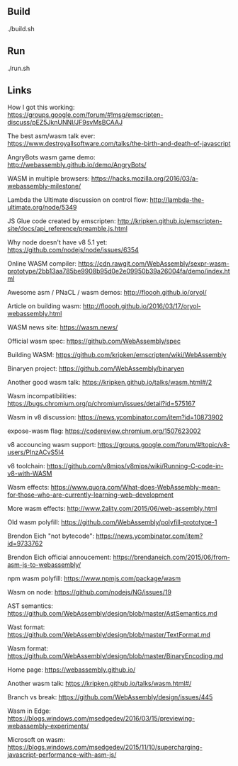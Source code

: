 Build
-----
./build.sh

Run
---
./run.sh

Links
-----
How I got this working:
https://groups.google.com/forum/#!msg/emscripten-discuss/pEZ5JknUNNI/JF9svMsBCAAJ

The best asm/wasm talk ever:
https://www.destroyallsoftware.com/talks/the-birth-and-death-of-javascript

AngryBots wasm game demo:
http://webassembly.github.io/demo/AngryBots/

WASM in multiple browsers:
https://hacks.mozilla.org/2016/03/a-webassembly-milestone/

Lambda the Ultimate discussion on control flow:
http://lambda-the-ultimate.org/node/5349

JS Glue code created by emscripten:
http://kripken.github.io/emscripten-site/docs/api_reference/preamble.js.html

Why node doesn't have v8 5.1 yet:
https://github.com/nodejs/node/issues/6354

Online WASM compiler:
https://cdn.rawgit.com/WebAssembly/sexpr-wasm-prototype/2bb13aa785be9908b95d0e2e09950b39a26004fa/demo/index.html

Awesome asm / PNaCL / wasm demos:
http://floooh.github.io/oryol/

Article on building wasm:
http://floooh.github.io/2016/03/17/oryol-webassembly.html

WASM news site:
https://wasm.news/

Official wasm spec:
https://github.com/WebAssembly/spec

Building WASM:
https://github.com/kripken/emscripten/wiki/WebAssembly

Binaryen project:
https://github.com/WebAssembly/binaryen

Another good wasm talk:
https://kripken.github.io/talks/wasm.html#/2

Wasm incompatibilities:
https://bugs.chromium.org/p/chromium/issues/detail?id=575167

Wasm in v8 discussion:
https://news.ycombinator.com/item?id=10873902

expose-wasm flag:
https://codereview.chromium.org/1507623002

v8 accouncing wasm support:
https://groups.google.com/forum/#!topic/v8-users/PInzACvS5I4

v8 toolchain:
https://github.com/v8mips/v8mips/wiki/Running-C-code-in-v8-with-WASM

Wasm effects:
https://www.quora.com/What-does-WebAssembly-mean-for-those-who-are-currently-learning-web-development

More wasm effects:
http://www.2ality.com/2015/06/web-assembly.html

Old wasm polyfill:
https://github.com/WebAssembly/polyfill-prototype-1

Brendon Eich "not bytecode":
https://news.ycombinator.com/item?id=9733762

Brendon Eich official annoucement:
https://brendaneich.com/2015/06/from-asm-js-to-webassembly/

npm wasm polyfill:
https://www.npmjs.com/package/wasm

Wasm on node:
https://github.com/nodejs/NG/issues/19

AST semantics:
https://github.com/WebAssembly/design/blob/master/AstSemantics.md

Wast format:
https://github.com/WebAssembly/design/blob/master/TextFormat.md

Wasm format:
https://github.com/WebAssembly/design/blob/master/BinaryEncoding.md

Home page:
https://webassembly.github.io/

Another wasm talk:
https://kripken.github.io/talks/wasm.html#/

Branch vs break:
https://github.com/WebAssembly/design/issues/445

Wasm in Edge:
https://blogs.windows.com/msedgedev/2016/03/15/previewing-webassembly-experiments/

Microsoft on wasm:
https://blogs.windows.com/msedgedev/2015/11/10/supercharging-javascript-performance-with-asm-js/
